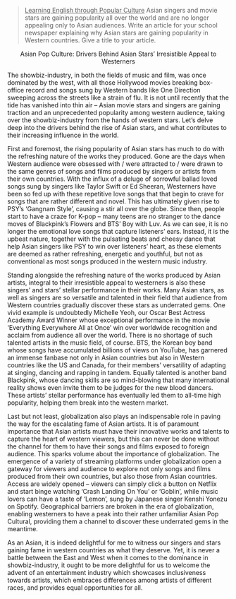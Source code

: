> <u>Learning English through Popular Culture</u>
> Asian singers and movie stars are gaining popularity all over the world and are no longer appealing only to Asian audiences. Write an article for your school newspaper explaining why Asian stars are gaining popularity in Western countries. Give a title to your article.

<p style="text-align: center;">Asian Pop Culture: Drivers Behind Asian Stars’ Irresistible Appeal to Westerners</p>

The showbiz-industry, in both the fields of music and film, was once dominated by the west, with all those Hollywood movies breaking box-office record and songs sung by Western bands like One Direction sweeping across the streets like a strain of flu. It is not until recently that the tide has vanished into thin air – Asian movie stars and singers are gaining traction and an unprecedented popularity among western audience, taking over the showbiz-industry from the hands of western stars. Let’s delve deep into the drivers behind the rise of Asian stars, and what contributes to their increasing influence in the world.

First and foremost, the rising popularity of Asian stars has much to do with the refreshing nature of the works they produced. Gone are the days when Western audience were obsessed with / were attracted to / were drawn to the same genres of songs and films produced by singers or artists from their own countries. With the influx of a deluge of sorrowful ballad loved songs sung by singers like Taylor Swift or Ed Sheeran, Westerners have been so fed up with these repetitive love songs that that begin to crave for songs that are rather different and novel. This has ultimately given rise to PSY’s ‘Gangnam Style’, causing a stir all over the globe. Since then, people start to have a craze for K-pop – many teens are no stranger to the dance moves of Blackpink’s Flowers and BTS’ Boy with Luv. As we can see, it is no longer the emotional love songs that capture listeners’ ears. Instead, it is the upbeat nature, together with the pulsating beats and cheesy dance that help Asian singers like PSY to win over listeners’ heart, as these elements are deemed as rather refreshing, energetic and youthful, but not as conventional as most songs produced in the western music industry.

Standing alongside the refreshing nature of the works produced by Asian artists, integral to their irresistible appeal to westerners is also these singers’ and stars’ stellar performance in their works. Many Asian stars, as well as singers are so versatile and talented in their field that audience from Western countries gradually discover these stars as underrated gems. One vivid example is undoubtedly Michelle Yeoh, our Oscar Best Actress Academy Award Winner whose exceptional performance in the movie ‘Everything Everywhere All at Once’ win over worldwide recognition and acclaim from audience all over the world. There is no shortage of such talented artists in the music field, of course. BTS, the Korean boy band whose songs have accumulated billions of views on YouTube, has garnered an immense fanbase not only in Asian countries but also in Western countries like the US and Canada, for their members’ versatility of adapting at singing, dancing and rapping in tandem. Equally talented is another band Blackpink, whose dancing skills are so mind-blowing that many international reality shows even invite them to be judges for the new blood dancers. These artists’ stellar performance has eventually led them to all-time high popularity, helping them break into the western market.

Last but not least, globalization also plays an indispensable role in paving the way for the escalating fame of Asian artists. It is of paramount importance that Asian artists must have their innovative works and talents to capture the heart of western viewers, but this can never be done without the channel for them to have their songs and films exposed to foreign audience. This sparks volume about the importance of globalization. The emergence of a variety of streaming platforms under globalization open a gateway for viewers and audience to explore not only songs and films produced from their own countries, but also those from Asian countries. Access are widely opened – viewers can simply click a button on Netflix and start binge watching ‘Crash Landing On You’ or ‘Goblin’, while music lovers can have a taste of ‘Lemon’, sung by Japanese singer Kenshi Yonezu on Spotify. Geographical barriers are broken in the era of globalization, enabling westerners to have a peak into their rather unfamiliar Asian Pop Cultural, providing them a channel to discover these underrated gems in the meantime.

As an Asian, it is indeed delightful for me to witness our singers and stars gaining fame in western countries as what they deserve. Yet, it is never a battle between the East and West when it comes to the dominance in showbiz-industry, it ought to be more delightful for us to welcome the advent of an entertainment industry which showcases inclusiveness towards artists, which embraces differences among artists of different races, and provides equal opportunities for all.